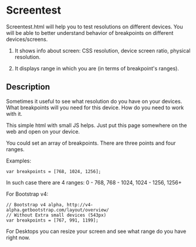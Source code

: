 # Screentest
Screentest.html will help you to test resolutions on different devices. You will be able to better understand behavior of breakpoints on different devices/screens.

1) It shows info about screen: CSS resolution, device screen ratio, physical resolution.

2) It displays range in which you are (in terms of breakpoint's ranges).

## Description
Sometimes it useful to see what resolution do you have on your devices. What breakpoints will you need for this device. How do you need to work with it.

This simple html with small JS helps. Just put this page somewhere on the web and open on your device.

You could set an array of breakpoints. There are three points and four ranges.

Examples:
```
var breakpoints = [768, 1024, 1256];
```
In such case there are 4 ranges: 0 - 768, 768 - 1024, 1024 - 1256, 1256+

For Bootstrap v4:
```
// Bootstrap v4 alpha, http://v4-alpha.getbootstrap.com/layout/overview/
// Without Extra small devices (543px)
var breakpoints = [767, 991, 1199];
```

For Desktops you can resize your screen and see what range do you have right now.
